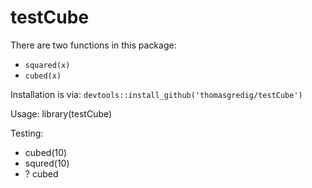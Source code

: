 # testCube

There are two functions in this package:

- `squared(x)`
- `cubed(x)`

Installation is via:
`devtools::install_github('thomasgredig/testCube')`

Usage:
library(testCube)

Testing:
- cubed(10)
- squred(10)
- ? cubed

